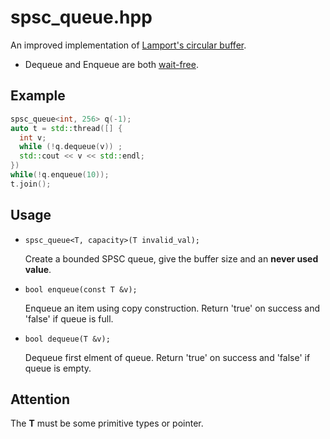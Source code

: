 # spsc_queue.hpp
An improved implementation of [Lamport's circular buffer][1].

- Dequeue and Enqueue are both [wait-free](2).

## Example

``` cpp
spsc_queue<int, 256> q(-1);
auto t = std::thread([] {
  int v;
  while (!q.dequeue(v)) ;
  std::cout << v << std::endl;
})
while(!q.enqueue(10));
t.join();
```
## Usage

- `spsc_queue<T, capacity>(T invalid_val);`

  Create a bounded SPSC queue, give the buffer size and an **never used value**.

- `bool enqueue(const T &v);`  

  Enqueue an item using copy construction. Return 'true' on success and 'false' if queue is full.
  
- `bool dequeue(T &v);`

  Dequeue first elment of queue. Return 'true' on success and 'false' if queue is empty.
  
## Attention

The **T** must be some primitive types or pointer.
  
[1]: http://research.microsoft.com/en-us/um/people/lamport/pubs/proving.pdf
[2]: https://en.wikipedia.org/wiki/Non-blocking_algorithm#Wait-freedom
